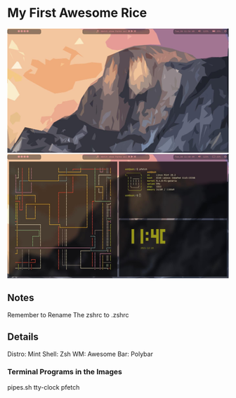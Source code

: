 # My First Awesome Rice

![Image of Rice](./images/RICE.jpg)
![Another Image of Rice](./images/RICE2.jpg)

## Notes
Remember to Rename The zshrc to .zshrc

## Details
Distro: Mint
Shell: Zsh
WM: Awesome
Bar: Polybar

### Terminal Programs in the Images
pipes.sh
tty-clock
pfetch
